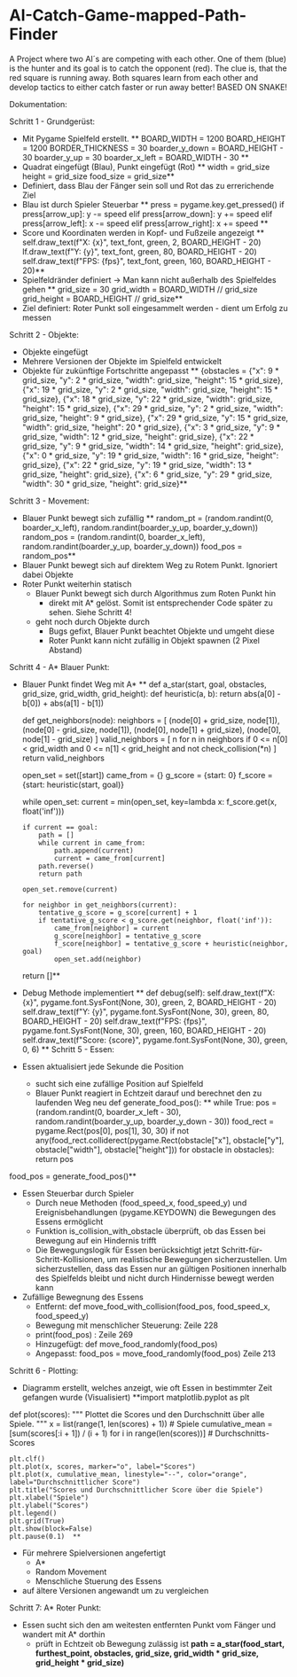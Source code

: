 # AI-Catch-Game-mapped-Path-Finder
A Project where two AI´s are competing with each other. One of them (blue) is the hunter and its goal is to catch the opponent (red). The clue is, that the red square is running away. Both squares learn from each other and develop tactics to either catch faster or run away better! BASED ON SNAKE!

Dokumentation:

Schritt 1 - Grundgerüst: 
  - Mit Pygame Spielfeld erstellt.
**    BOARD_WIDTH = 1200
      BOARD_HEIGHT = 1200
      BORDER_THICKNESS = 30
      boarder_y_down = BOARD_HEIGHT - 30
      boarder_y_up = 30
      boarder_x_left = BOARD_WIDTH - 30  **
  - Quadrat eingefügt (Blau), Punkt eingefügt (Rot)
**      width = grid_size
      height = grid_size
      food_size = grid_size**
  - Definiert, dass Blau der Fänger sein soll und Rot das zu errerichende Ziel
  - Blau ist durch Spieler Steuerbar
**      press = pygame.key.get_pressed()
    if press[arrow_up]:
        y -= speed
    elif press[arrow_down]:
        y += speed
    elif press[arrow_left]:
        x -= speed
    elif press[arrow_right]:
        x += speed   **
  - Score und Koordinaten werden in Kopf- und Fußzeile angezeigt
**     self.draw_text(f"X: {x}", text_font, green, 2, BOARD_HEIGHT - 20)
     lf.draw_text(f"Y: {y}", text_font, green, 80, BOARD_HEIGHT - 20)
     self.draw_text(f"FPS: {fps}", text_font, green, 160, BOARD_HEIGHT - 20)**
  - Spielfeldränder definiert -> Man kann nicht außerhalb des Spielfeldes gehen
**     grid_size = 30
     grid_width = BOARD_WIDTH // grid_size
     grid_height = BOARD_HEIGHT // grid_size**
  - Ziel definiert: Roter Punkt soll eingesammelt werden - dient um Erfolg zu messen

Schritt 2 - Objekte:
  - Objekte eingefügt
  - Mehrere Versionen der Objekte im Spielfeld entwickelt
  - Objekte für zukünftige Fortschritte angepasst
** {obstacles = 
    {"x": 9 * grid_size, "y": 2 * grid_size, "width": grid_size, "height": 15 * grid_size},
    {"x": 19 * grid_size, "y": 2 * grid_size, "width": grid_size, "height": 15 * grid_size},
    {"x": 18 * grid_size, "y": 22 * grid_size, "width": grid_size, "height": 15 * grid_size},
    {"x": 29 * grid_size, "y": 2 * grid_size, "width": grid_size, "height": 9 * grid_size},
    {"x": 29 * grid_size, "y": 15 * grid_size, "width": grid_size, "height": 20 * grid_size},
    {"x": 3 * grid_size, "y": 9 * grid_size, "width": 12 * grid_size, "height": grid_size},
    {"x": 22 * grid_size, "y": 9 * grid_size, "width": 14 * grid_size, "height": grid_size},
    {"x": 0 * grid_size, "y": 19 * grid_size, "width": 16 * grid_size, "height": grid_size},
    {"x": 22 * grid_size, "y": 19 * grid_size, "width": 13 * grid_size, "height": grid_size},
  {"x": 6 * grid_size, "y": 29 * grid_size, "width": 30 * grid_size, "height": grid_size}**


Schritt 3 - Movement:
  - Blauer Punkt bewegt sich zufällig
** random_pt = (random.randint(0, boarder_x_left), random.randint(boarder_y_up, boarder_y_down))
    random_pos = (random.randint(0, boarder_x_left), random.randint(boarder_y_up, boarder_y_down))
    food_pos = random_pos**
  - Blauer Punkt bewegt sich auf direktem Weg zu Rotem Punkt. Ignoriert dabei Objekte
  - Roter Punkt weiterhin statisch
      - Blauer Punkt bewegt sich durch Algorithmus zum Roten Punkt hin
        - direkt mit A* gelöst. Somit ist entsprechender Code später zu sehen. Siehe Schritt 4!  
      - geht noch durch Objekte durch
          - Bugs gefixt, Blauer Punkt beachtet Objekte und umgeht diese
          - Roter Punkt kann nicht zufällig in Objekt spawnen (2 Pixel Abstand)

Schritt 4 - A* Blauer Punkt:
  - Blauer Punkt findet Weg mit A*
**       def a_star(start, goal, obstacles, grid_size, grid_width, grid_height):
    def heuristic(a, b):
        return abs(a[0] - b[0]) + abs(a[1] - b[1])

    def get_neighbors(node):
        neighbors = [
            (node[0] + grid_size, node[1]),
            (node[0] - grid_size, node[1]),
            (node[0], node[1] + grid_size),
            (node[0], node[1] - grid_size)
        ]
        valid_neighbors = [
            n for n in neighbors
            if 0 <= n[0] < grid_width and 0 <= n[1] < grid_height and not check_collision(*n)
        ]
        return valid_neighbors

    open_set = set([start])
    came_from = {}
    g_score = {start: 0}
    f_score = {start: heuristic(start, goal)}

    while open_set:
        current = min(open_set, key=lambda x: f_score.get(x, float('inf')))

        if current == goal:
            path = []
            while current in came_from:
                path.append(current)
                current = came_from[current]
            path.reverse()
            return path

        open_set.remove(current)

        for neighbor in get_neighbors(current):
            tentative_g_score = g_score[current] + 1
            if tentative_g_score < g_score.get(neighbor, float('inf')):
                came_from[neighbor] = current
                g_score[neighbor] = tentative_g_score
                f_score[neighbor] = tentative_g_score + heuristic(neighbor, goal)
                open_set.add(neighbor)

    return []**
  - Debug Methode implementiert
**     def debug(self):
        self.draw_text(f"X: {x}", pygame.font.SysFont(None, 30), green, 2, BOARD_HEIGHT - 20)
        self.draw_text(f"Y: {y}", pygame.font.SysFont(None, 30), green, 80, BOARD_HEIGHT - 20)
        self.draw_text(f"FPS: {fps}", pygame.font.SysFont(None, 30), green, 160, BOARD_HEIGHT - 20)
        self.draw_text(f"Score: {score}", pygame.font.SysFont(None, 30), green, 0, 6)
**
Schritt 5 - Essen:
  - Essen aktualisiert jede Sekunde die Position
    - sucht sich eine zufällige Position auf Spielfeld
    - Blauer Punkt reagiert in Echtzeit darauf und berechnet den zu laufenden Weg neu
      def generate_food_pos():
**    while True:
        pos = (random.randint(0, boarder_x_left - 30), random.randint(boarder_y_up, boarder_y_down - 30))
        food_rect = pygame.Rect(pos[0], pos[1], 30, 30)
        if not any(food_rect.colliderect(pygame.Rect(obstacle["x"], obstacle["y"], obstacle["width"], obstacle["height"])) for obstacle in obstacles):
            return pos

food_pos = generate_food_pos()**
  - Essen Steuerbar durch Spieler
    - Durch neue Methoden (food_speed_x, food_speed_y) und Ereignisbehandlungen (pygame.KEYDOWN) die Bewegungen des Essens ermöglicht
    - Funktion is_collision_with_obstacle überprüft, ob das Essen bei Bewegung auf ein Hindernis trifft
    - Die Bewegungslogik für Essen berücksichtigt jetzt Schritt-für-Schritt-Kollisionen, um realistische Bewegungen sicherzustellen. Um sicherzustellen, dass das Essen nur an gültigen Positionen innerhalb des Spielfelds bleibt und nicht durch Hindernisse bewegt werden kann
  - Zufällige Bewegnung des Essens
    - Entfernt: def move_food_with_collision(food_pos, food_speed_x, food_speed_y)
    - Bewegung mit menschlicher Steuerung: Zeile 228
    - print(food_pos) : Zeile 269
    - Hinzugefügt: def move_food_randomly(food_pos)
    - Angepasst:  food_pos = move_food_randomly(food_pos) Zeile 213

Schritt 6 - Plotting:
  - Diagramm erstellt, welches anzeigt, wie oft Essen in bestimmter Zeit gefangen wurde (Visualisiert) 
**import matplotlib.pyplot as plt


def plot(scores):
    """
    Plottet die Scores und den Durchschnitt über alle Spiele.
    """
    x = list(range(1, len(scores) + 1))  # Spiele
    cumulative_mean = [sum(scores[:i + 1]) / (i + 1) for i in range(len(scores))]  # Durchschnitts-Scores

    plt.clf()
    plt.plot(x, scores, marker="o", label="Scores")
    plt.plot(x, cumulative_mean, linestyle="--", color="orange", label="Durchschnittlicher Score")
    plt.title("Scores und Durchschnittlicher Score über die Spiele")
    plt.xlabel("Spiele")
    plt.ylabel("Scores")
    plt.legend()
    plt.grid(True)
    plt.show(block=False)
    plt.pause(0.1)  **

  - Für mehrere Spielversionen angefertigt
      - A*
      - Random Movement
      - Menschliche Stuerung des Essens
  - auf ältere Versionen angewandt um zu vergleichen

Schritt 7: A* Roter Punkt:
  - Essen sucht sich den am weitesten entfernten Punkt vom Fänger und wandert mit A* dorthin
    - prüft in Echtzeit ob Bewegung zulässig ist
      **path = a_star(food_start, furthest_point, obstacles, grid_size, grid_width * grid_size, grid_height * grid_size)**
